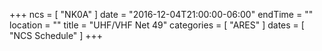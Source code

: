 +++
ncs = [ "NK0A" ]
date = "2016-12-04T21:00:00-06:00"
endTime = ""
location = ""
title = "UHF/VHF Net 49"
categories = [ "ARES" ]
dates = [ "NCS Schedule" ]
+++
